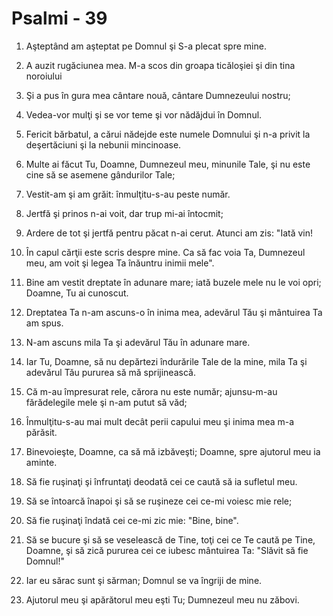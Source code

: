# Psalmi - 39

1. Aşteptând am aşteptat pe Domnul şi S-a plecat spre mine. 

2. A auzit rugăciunea mea. M-a scos din groapa ticăloşiei şi din tina noroiului 

4. Şi a pus în gura mea cântare nouă, cântare Dumnezeului nostru; 

5. Vedea-vor mulţi şi se vor teme şi vor nădăjdui în Domnul. 

6. Fericit bărbatul, a cărui nădejde este numele Domnului şi n-a privit la deşertăciuni şi la nebunii mincinoase. 

7. Multe ai făcut Tu, Doamne, Dumnezeul meu, minunile Tale, şi nu este cine să se asemene gândurilor Tale; 

8. Vestit-am şi am grăit: înmulţitu-s-au peste număr. 

9. Jertfă şi prinos n-ai voit, dar trup mi-ai întocmit; 

10. Ardere de tot şi jertfă pentru păcat n-ai cerut. Atunci am zis: "Iată vin! 

11. În capul cărţii este scris despre mine. Ca să fac voia Ta, Dumnezeul meu, am voit şi legea Ta înăuntru inimii mele". 

12. Bine am vestit dreptate în adunare mare; iată buzele mele nu le voi opri; Doamne, Tu ai cunoscut. 

13. Dreptatea Ta n-am ascuns-o în inima mea, adevărul Tău şi mântuirea Ta am spus. 

14. N-am ascuns mila Ta şi adevărul Tău în adunare mare. 

15. Iar Tu, Doamne, să nu depărtezi îndurările Tale de la mine, mila Ta şi adevărul Tău pururea să mă sprijinească. 

16. Că m-au împresurat rele, cărora nu este număr; ajunsu-m-au fărădelegile mele şi n-am putut să văd; 

17. Înmulţitu-s-au mai mult decât perii capului meu şi inima mea m-a părăsit. 

18. Binevoieşte, Doamne, ca să mă izbăveşti; Doamne, spre ajutorul meu ia aminte. 

19. Să fie ruşinaţi şi înfruntaţi deodată cei ce caută să ia sufletul meu. 

20. Să se întoarcă înapoi şi să se ruşineze cei ce-mi voiesc mie rele; 

21. Să fie ruşinaţi îndată cei ce-mi zic mie: "Bine, bine". 

22. Să se bucure şi să se veselească de Tine, toţi cei ce Te caută pe Tine, Doamne, şi să zică pururea cei ce iubesc mântuirea Ta: "Slăvit să fie Domnul!" 

23. Iar eu sărac sunt şi sărman; Domnul se va îngriji de mine. 

24. Ajutorul meu şi apărătorul meu eşti Tu; Dumnezeul meu nu zăbovi. 


